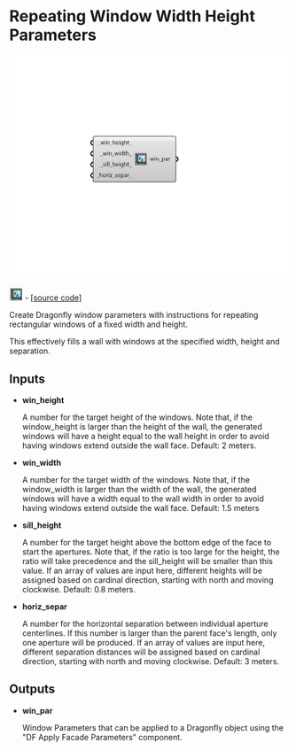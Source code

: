 # Repeating Window Width Height Parameters

![](../../.gitbook/assets/Repeating_Window_Width_Height_Parameters.png)

![](../../.gitbook/assets/Repeating_Window_Width_Height_Parameters%20%281%29.png) - [\[source code\]](https://github.com/ladybug-tools/dragonfly-grasshopper/blob/master/dragonfly_grasshopper/src//DF%20Repeating%20Window%20Width%20Height%20Parameters.py)

Create Dragonfly window parameters with instructions for repeating rectangular windows of a fixed width and height.

This effectively fills a wall with windows at the specified width, height and separation.

## Inputs

* **win\_height**

  A number for the target height of the windows. Note that, if the window\_height is larger than the height of the wall, the generated windows will have a height equal to the wall height in order to avoid having windows extend outside the wall face. Default: 2 meters. 

* **win\_width**

  A number for the target width of the windows. Note that, if the window\_width is larger than the width of the wall, the generated windows will have a width equal to the wall width in order to avoid having windows extend outside the wall face. Default: 1.5 meters 

* **sill\_height**

  A number for the target height above the bottom edge of the face to start the apertures. Note that, if the ratio is too large for the height, the ratio will take precedence and the sill\_height will be smaller than this value. If an array of values are input here, different heights will be assigned based on cardinal direction, starting with north and moving clockwise. Default: 0.8 meters. 

* **horiz\_separ**

  A number for the horizontal separation between individual aperture centerlines.  If this number is larger than the parent face's length, only one aperture will be produced. If an array of values are input here, different separation distances will be assigned based on cardinal direction, starting with north and moving clockwise. Default: 3 meters. 

## Outputs

* **win\_par**

  Window Parameters that can be applied to a Dragonfly object using the "DF Apply Facade Parameters" component. 

